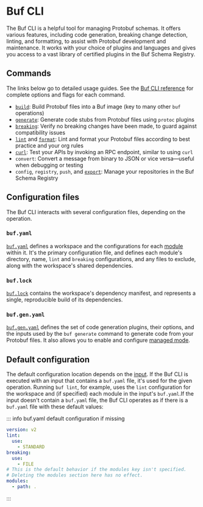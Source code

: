 # Buf CLI

The Buf CLI is a helpful tool for managing Protobuf schemas. It offers various features, including code generation, breaking change detection, linting, and formatting, to assist with Protobuf development and maintenance. It works with your choice of plugins and languages and gives you access to a vast library of certified plugins in the Buf Schema Registry.

## Commands

The links below go to detailed usage guides. See the [Buf CLI reference](../reference/cli/buf/) for complete options and flags for each command.

- [`build`](../build/overview/): Build Protobuf files into a Buf image (key to many other `buf` operations)
- [`generate`](../generate/overview/): Generate code stubs from Protobuf files using `protoc` plugins
- [`breaking`](../breaking/overview/): Verify no breaking changes have been made, to guard against compatibility issues
- [`lint`](../lint/overview/) and [`format`](../format/style/): Lint and format your Protobuf files according to best practice and your org rules
- [`curl`](../curl/usage/): Test your APIs by invoking an RPC endpoint, similar to using `curl`
- `convert`: Convert a message from binary to JSON or vice versa—useful when debugging or testing
- `config`, `registry`, `push`, and [`export`](../bsr/module/export/): Manage your repositories in the Buf Schema Registry

## Configuration files

The Buf CLI interacts with several configuration files, depending on the operation.

### `buf.yaml`

[`buf.yaml`](../configuration/v2/buf-yaml/) defines a workspace and the configurations for each [module](modules-workspaces/) within it. It's the primary configuration file, and defines each module's directory, name, `lint` and `breaking` configurations, and any files to exclude, along with the workspace's shared dependencies.

### `buf.lock`

[`buf.lock`](../configuration/v2/buf-lock/) contains the workspace's dependency manifest, and represents a single, reproducible build of its dependencies.

### `buf.gen.yaml`

[`buf.gen.yaml`](../configuration/v2/buf-gen-yaml/) defines the set of code generation plugins, their options, and the inputs used by the `buf generate` command to generate code from your Protobuf files. It also allows you to enable and configure [managed mode](../generate/managed-mode/).

## Default configuration

The default configuration location depends on the [input](../reference/inputs/). If the Buf CLI is executed with an input that contains a `buf.yaml` file, it's used for the given operation. Running `buf lint`, for example, uses the `lint` configuration for the workspace and (if specified) each module in the input's `buf.yaml`.If the input doesn't contain a `buf.yaml` file, the Buf CLI operates as if there is a `buf.yaml` file with these default values:

::: info buf.yaml default configuration if missing

```yaml
version: v2
lint:
  use:
    - STANDARD
breaking:
  use:
    - FILE
# This is the default behavior if the modules key isn't specified.
# Deleting the modules section here has no effect.
modules:
  - path: .
```

:::
